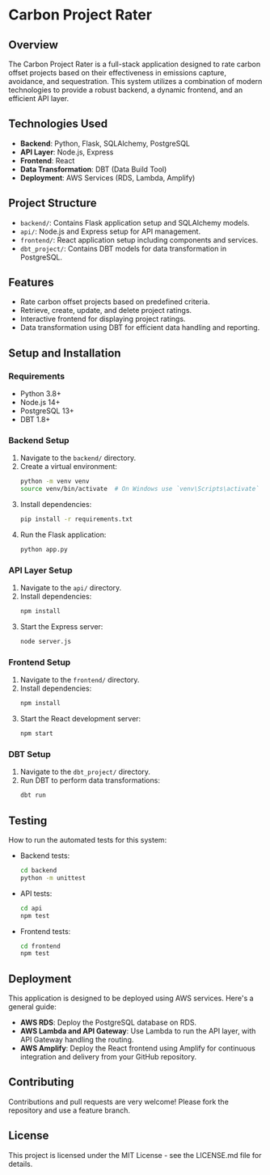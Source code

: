 # Carbon Project Rater

## Overview
The Carbon Project Rater is a full-stack application designed to rate carbon offset projects based on their effectiveness in emissions capture, avoidance, and sequestration. This system utilizes a combination of modern technologies to provide a robust backend, a dynamic frontend, and an efficient API layer.

## Technologies Used
- **Backend**: Python, Flask, SQLAlchemy, PostgreSQL
- **API Layer**: Node.js, Express
- **Frontend**: React
- **Data Transformation**: DBT (Data Build Tool)
- **Deployment**: AWS Services (RDS, Lambda, Amplify)

## Project Structure
- `backend/`: Contains Flask application setup and SQLAlchemy models.
- `api/`: Node.js and Express setup for API management.
- `frontend/`: React application setup including components and services.
- `dbt_project/`: Contains DBT models for data transformation in PostgreSQL.

## Features
- Rate carbon offset projects based on predefined criteria.
- Retrieve, create, update, and delete project ratings.
- Interactive frontend for displaying project ratings.
- Data transformation using DBT for efficient data handling and reporting.

## Setup and Installation

### Requirements
- Python 3.8+
- Node.js 14+
- PostgreSQL 13+
- DBT 1.8+

### Backend Setup
1. Navigate to the `backend/` directory.
2. Create a virtual environment:
   ```bash
   python -m venv venv
   source venv/bin/activate  # On Windows use `venv\Scripts\activate`
   ```
3. Install dependencies:
   ```bash
   pip install -r requirements.txt
   ```
4. Run the Flask application:
   ```bash
   python app.py
   ```

### API Layer Setup
1. Navigate to the `api/` directory.
2. Install dependencies:
   ```bash
   npm install
   ```
3. Start the Express server:
   ```bash
   node server.js
   ```

### Frontend Setup
1. Navigate to the `frontend/` directory.
2. Install dependencies:
   ```bash
   npm install
   ```
3. Start the React development server:
   ```bash
   npm start
   ```

### DBT Setup
1. Navigate to the `dbt_project/` directory.
2. Run DBT to perform data transformations:
   ```bash
   dbt run
   ```

## Testing
How to run the automated tests for this system:
- Backend tests:
  ```bash
  cd backend
  python -m unittest
  ```
- API tests:
  ```bash
  cd api
  npm test
  ```
- Frontend tests:
  ```bash
  cd frontend
  npm test
  ```

## Deployment
This application is designed to be deployed using AWS services. Here's a general guide:
- **AWS RDS**: Deploy the PostgreSQL database on RDS.
- **AWS Lambda and API Gateway**: Use Lambda to run the API layer, with API Gateway handling the routing.
- **AWS Amplify**: Deploy the React frontend using Amplify for continuous integration and delivery from your GitHub repository.

## Contributing
Contributions and pull requests are very welcome! Please fork the repository and use a feature branch.

## License
This project is licensed under the MIT License - see the LICENSE.md file for details.
